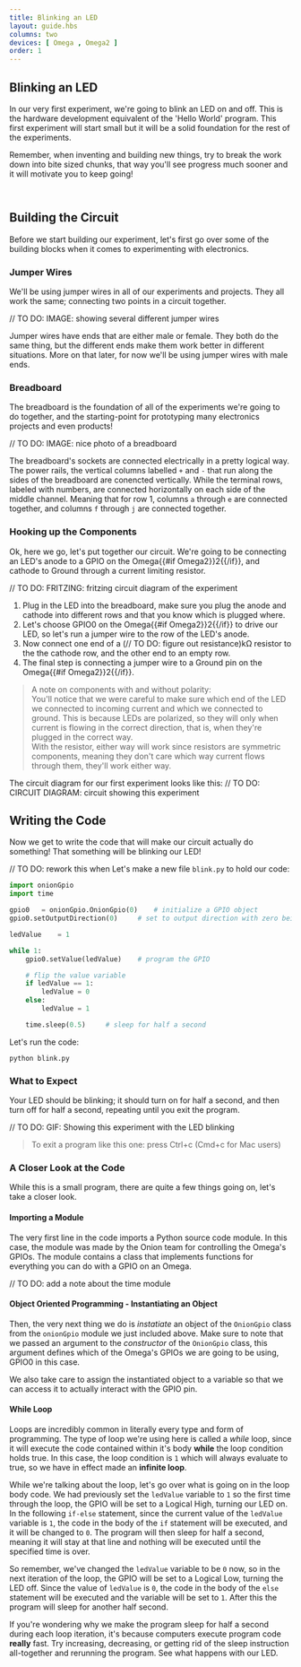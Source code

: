 ```yaml
---
title: Blinking an LED
layout: guide.hbs
columns: two
devices: [ Omega , Omega2 ]
order: 1
---
```


## Blinking an LED

In our very first experiment, we're going to blink an LED on and off. This is the hardware development equivalent of the 'Hello World' program. This first experiment will start small but it will be a solid foundation for the rest of the experiments.

Remember, when inventing and building new things, try to break the work down into bite sized chunks, that way you'll see progress much sooner and it will motivate you to keep going!


<!-- ### GPIO Pins as Outputs -->
```{r child = '../../shared/gpio-output.md'}
```

<!-- LEDs -->
```{r child = '../../shared/led.md'}
```

## Building the Circuit

Before we start building our experiment, let's first go over some of the building blocks when it comes to experimenting with electronics.

### Jumper Wires

We'll be using jumper wires in all of our experiments and projects. They all work the same; connecting two points in a circuit together.

// TO DO: IMAGE: showing several different jumper wires

Jumper wires have ends that are either male or female. They both do the same thing, but the different ends make them work better in different situations. More on that later, for now we'll be using jumper wires with male ends.


### Breadboard

The breadboard is the foundation of all of the experiments we're going to do together, and the starting-point for prototyping many electronics projects and even products!

// TO DO: IMAGE: nice photo of a breadboard

The breadboard's sockets are connected electrically in a pretty logical way. The power rails, the vertical columns labelled `+` and `-` that run along the sides of the breadboard are conencted vertically. While the terminal rows, labeled with numbers, are connected horizontally on each side of the middle channel. Meaning that for row 1, columns `a` through `e` are connected together, and columns `f` through `j` are connected together.



### Hooking up the Components

Ok, here we go, let's put together our circuit. We're going to be connecting an LED's anode to a GPIO on the Omega{{#if Omega2}}2{{/if}}, and cathode to Ground through a current limiting resistor.

// TO DO: FRITZING: fritzing circuit diagram of the experiment

1. Plug in the LED into the breadboard, make sure you plug the anode and cathode into different rows and that you know which is plugged where.
2. Let's choose GPIO0 on the Omega{{#if Omega2}}2{{/if}} to drive our LED, so let's run a jumper wire to the row of the LED's anode.
3. Now connect one end of a (// TO DO: figure out resistance)kΩ resistor to the the cathode row, and the other end to an empty row.
4. The final step is connecting a jumper wire to a Ground pin on the Omega{{#if Omega2}}2{{/if}}.

> A note on components with and without polarity: <br>
> You'll notice  that we were careful to make sure which end of the LED we connected to incoming current and which we connected to ground. This is because LEDs are polarized, so they will only when current is flowing in the correct direction, that is, when they're plugged in the correct way. <br>
> With the resistor, either way will work since resistors are symmetric components, meaning they don't care which way current flows through them, they'll work either way.


The circuit diagram for our first experiment looks like this:
// TO DO: CIRCUIT DIAGRAM: circuit showing this experiment


## Writing the Code

Now we get to write the code that will make our circuit actually do something! That something will be blinking our LED!

// TO DO: rework this when
Let's make a new file `blink.py` to hold our code:
``` python
import onionGpio
import time

gpio0 	= onionGpio.OnionGpio(0)	# initialize a GPIO object
gpio0.setOutputDirection(0)		# set to output direction with zero being the default value

ledValue 	= 1

while 1:
	gpio0.setValue(ledValue)	# program the GPIO

	# flip the value variable
	if ledValue == 1:
		ledValue = 0
	else:
		ledValue = 1

	time.sleep(0.5)		# sleep for half a second
```

Let's run the code:
```
python blink.py
```

### What to Expect

Your LED should be blinking; it should turn on for half a second, and then turn off for half a second, repeating until you exit the program.

// TO DO: GIF: Showing this experiment with the LED blinking

> To exit a program like this one: press Ctrl+c (Cmd+c for Mac users)


### A Closer Look at the Code

While this is a small program, there are quite a few things going on, let's take a closer look.

#### Importing a Module

The very first line in the code imports a Python source code module. In this case, the module was made by the Onion team for controlling the Omega's GPIOs. The module contains a class that implements functions for everything you can do with a GPIO on an Omega.

// TO DO: add a note about the time module


#### Object Oriented Programming - Instantiating an Object

Then, the very next thing we do is *instatiate* an object of the `OnionGpio` class from the `onionGpio` module we just included above. Make sure to note that we passed an argument to the *constructor* of the `OnionGpio` class, this argument defines which of the Omega's GPIOs we are going to be using, GPIO0 in this case.

We also take care to assign the instantiated object to a variable so that we can access it to actually interact with the GPIO pin.


#### While Loop

Loops are incredibly common in literally every type and form of programming. The type of loop we're using here is called a *while* loop, since it will execute the code contained within it's body **while** the loop condition holds true. In this case, the loop condition is `1` which will always evaluate to true, so we have in effect made an **infinite loop**.

While we're talking about the loop, let's go over what is going on in the loop body code. We had previously set the `ledValue` variable to `1` so the first time through the loop, the GPIO will be set to a Logical High, turning our LED on. In the following `if-else` statement, since the current value of the `ledValue` variable is `1`, the code in the body of the `if` statement will be executed, and it will be changed to `0`. The program will then sleep for half a second, meaning it will stay at that line and nothing will be executed until the specified time is over.

So remember, we've changed the `ledValue` variable to be `0` now, so in the next iteration of the loop, the GPIO will be set to a Logical Low, turning the LED off. Since the value of `ledValue` is `0`, the code in the body of the `else` statement will be executed and the variable will be set to `1`. After this the program will sleep for another half second.

If you're wondering why we make the program sleep for half a second during each loop iteration, it's because computers execute program code **really** fast. Try increasing, decreasing, or getting rid of the sleep instruction all-together and rerunning the program. See what happens with our LED.
